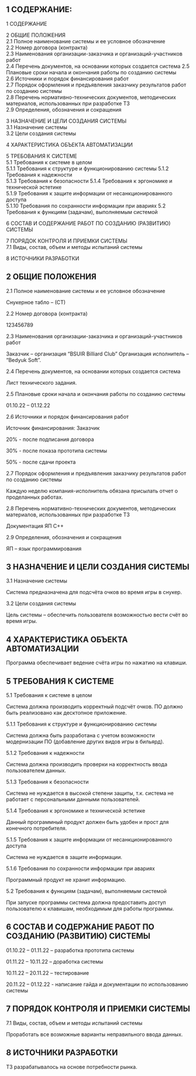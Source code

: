 
 ## 1 СОДЕРЖАНИЕ:

1 СОДЕРЖАНИЕ

2 ОБЩИЕ ПОЛОЖЕНИЯ	
2.1 Полное наименование системы и ее условное обозначение	
2.2 Номер договора (контракта)	
2.3 Наименования организации-заказчика и организаций-участников работ	
2.4 Перечень документов, на основании которых создается система	
2.5 Плановые сроки начала и окончания работы по созданию системы	
2.6 Источники и порядок финансирования работ	
2.7 Порядок оформления и предъявления заказчику результатов работ по созданию системы	
2.8 Перечень нормативно-технических документов, методических материалов, использованных при разработке ТЗ	
2.9 Определения, обозначения и сокращения	

3 НАЗНАЧЕНИЕ И ЦЕЛИ СОЗДАНИЯ СИСТЕМЫ	
3.1 Назначение системы	
3.2 Цели создания системы	

4 ХАРАКТЕРИСТИКА ОБЪЕКТА АВТОМАТИЗАЦИИ

5 ТРЕБОВАНИЯ К СИСТЕМЕ	
5.1 Требования к системе в целом	
5.1.1 Требования к структуре и функционированию системы	
5.1.2 Требования к надежности	
5.1.3 Требования к безопасности	
5.1.4 Требования к эргономике и технической эстетике	
5.1.9 Требования к защите информации от несанкционированного доступа	
5.1.10 Требования по сохранности информации при авариях
5.2 Требования к функциям (задачам), выполняемым системой	

6 СОСТАВ И СОДЕРЖАНИЕ РАБОТ ПО СОЗДАНИЮ (РАЗВИТИЮ) СИСТЕМЫ	

7 ПОРЯДОК КОНТРОЛЯ И ПРИЕМКИ СИСТЕМЫ	
7.1 Виды, состав, объем и методы испытаний системы	

8 ИСТОЧНИКИ РАЗРАБОТКИ	


 ##  2 ОБЩИЕ ПОЛОЖЕНИЯ
 
2.1 Полное наименование системы и ее условное обозначение

Снукерное табло – (СТ)
  
2.2 Номер договора (контракта)

123456789

2.3 Наименования организации-заказчика и организаций-участников работ

Заказчик – организация “BSUIR Billiard Club”
Организация исполнитель – “Bedyuk Soft”.

2.4 Перечень документов, на основании которых создается система

Лист технического задания.

2.5 Плановые сроки начала и окончания работы по созданию системы

01.10.22 – 01.12.22

2.6 Источники и порядок финансирования работ

Источник финансирования: Заказчик

20% - после подписания договора

30% - после показа прототипа системы

50% - после сдачи проекта

2.7 Порядок оформления и предъявления заказчику результатов работ по созданию системы

Каждую неделю компания-исполнитель обязана присылать отчет о проделанных работах.

2.8 Перечень нормативно-технических документов, методических материалов, использованных при разработке ТЗ

Документация ЯП С++

2.9 Определения, обозначения и сокращения

ЯП – язык программирования

 ## 3 НАЗНАЧЕНИЕ И ЦЕЛИ СОЗДАНИЯ СИСТЕМЫ
 
3.1 Назначение системы 

Система предназначена для подсчёта очков во время игры в снукер.

3.2 Цели создания системы

Цель системы – обеспечить пользователя возможностью вести счёт во время игры.

 ## 4 ХАРАКТЕРИСТИКА ОБЪЕКТА АВТОМАТИЗАЦИИ
 
Программа обеспечивает ведение счёта игры по нажатию на клавиши.

 ## 5 ТРЕБОВАНИЯ К СИСТЕМЕ
 
5.1 Требования к системе в целом

Система должна производить корректный подсчёт очков. ПО должно быть реализовано как десктопное приложение.

5.1.1 Требования к структуре и функционированию системы

Система должна быть разработана с учетом возможности модернизации ПО (добавление других видов игры в бильярд).

5.1.2 Требования к надежности

Система должна производить проверки на корректность ввода пользователем данных.

5.1.3 Требования к безопасности

Система не нуждается в высокой степени защиты, т.к. система не работает с персональными данными пользователей.

5.1.4 Требования к эргономике и технической эстетике

Данный программный продукт должен быть удобен и прост для конечного потребителя.

5.1.5 Требования к защите информации от несанкционированного доступа

Система не нуждается в защите информации.

5.1.6 Требования по сохранности информации при авариях

Программный продукт не хранит информацию.

5.2 Требования к функциям (задачам), выполняемым системой

При запуске программы система должна предоставить доступ пользователю к клавишам, необходимым для работы программы.

 ## 6 СОСТАВ И СОДЕРЖАНИЕ РАБОТ ПО СОЗДАНИЮ (РАЗВИТИЮ) СИСТЕМЫ

01.10.22 – 01.11.22 – разработка прототипа системы

01.11.22 – 10.11.22 – доработка системы

10.11.22 – 20.11.22 – тестирование

20.11.22 – 01.12.22 -  написание гайда и документации по использованию системы

 ## 7 ПОРЯДОК КОНТРОЛЯ И ПРИЕМКИ СИСТЕМЫ

7.1 Виды, состав, объем и методы испытаний системы

Проработать все возможные варианты неправильного ввода данных.

## 8 ИСТОЧНИКИ РАЗРАБОТКИ

ТЗ разрабатывалось на основе потребности рынка.

